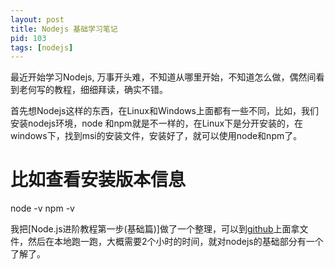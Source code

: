 ```yaml
---
layout: post
title: Nodejs 基础学习笔记
pid: 103
tags: [nodejs]
---
```


最近开始学习Nodejs, 万事开头难，不知道从哪里开始，不知道怎么做，偶然间看到老何写的教程，细细拜读，确实不错。

首先想Nodejs这样的东西，在Linux和Windows上面都有一些不同，比如，我们安装nodejs环境，node 和npm就是不一样的，在Linux下是分开安装的，在windows下，找到msi的安装文件，安装好了，就可以使用node和npm了。

# 比如查看安装版本信息

node -v
npm -v

	
我把[Node.js进阶教程第一步(基础篇)]做了一个整理，可以到[github](https://github.com/baoguoding/nodejs-basic.git)上面拿文件，然后在本地跑一跑，大概需要2个小时的时间，就对nodejs的基础部分有一个了解了。 
